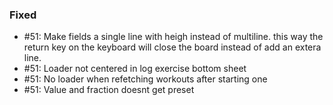 ### Fixed

- #51: Make fields a single line with heigh instead of multiline. this way the return key on the keyboard will close the
  board instead of add an extera line.
- #51: Loader not centered in log exercise bottom sheet
- #51: No loader when refetching workouts after starting one
- #51: Value and fraction doesnt get preset